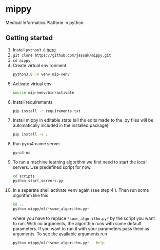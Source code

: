 # mippy
Medical Informatics Platform in python

## Getting started

1. Install `python3.8` [here](https://www.python.org/downloads/)
1. `git clone https://github.com/jassak/mippy.git`
2. `cd mippy`
3. Create virtual environment
    ```bash
    python3.8 -m venv mip-venv
    ```
4. Activate virtual env
    ```bash
    source mip-venv/bin/activate
    ```
5. Install requirements
    ```bash
   pip install -r requirements.txt
   ```
6. Install mippy in editable state (all the edits made to the .py files will be
    automatically included in the installed package)
    ```bash
    pip install -e .
   ```
7. Run pyro4 name server
    ```bash
   pyro4-ns
   ```
8. To run a machine learning algorithm we first need to start the local servers.
    Use predefined script for now.
    ```bash
    cd scripts
    python start_servers.py
    ```
9. In a separate shell activate venv again (see step 4.). Then run some algorithm like this
    ```bash
    cd ..
    python mippy/ml/*some_algorithm.py*
    ```
    where you have to replace `*some_algorithm.py*` by the script you want to run.
    With no arguments, the algorithm runs with some default parameters. If you want to
    run it with your parameters pass them as arguments. To see the available arguments
    run
    ```bash
    python mippy/ml/*some_algorithm.py* --help
    ```